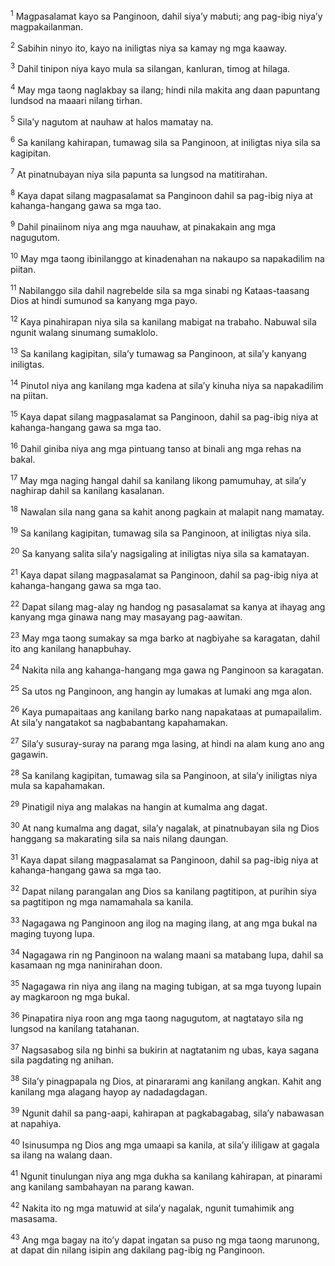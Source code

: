 <sup>1</sup>
Magpasalamat kayo sa Panginoon, dahil siyaʼy mabuti; ang pag-ibig niyaʼy magpakailanman. 

<sup>2</sup>
Sabihin ninyo ito, kayo na iniligtas niya sa kamay ng mga kaaway. 

<sup>3</sup>
Dahil tinipon niya kayo mula sa silangan, kanluran, timog at hilaga. 

<sup>4</sup>
May mga taong naglakbay sa ilang; hindi nila makita ang daan papuntang lundsod na maaari nilang tirhan. 

<sup>5</sup>
Silaʼy nagutom at nauhaw at halos mamatay na. 

<sup>6</sup>
Sa kanilang kahirapan, tumawag sila sa Panginoon, at iniligtas niya sila sa kagipitan. 

<sup>7</sup>
At pinatnubayan niya sila papunta sa lungsod na matitirahan. 

<sup>8</sup>
Kaya dapat silang magpasalamat sa Panginoon dahil sa pag-ibig niya at kahanga-hangang gawa sa mga tao. 

<sup>9</sup>
Dahil pinaiinom niya ang mga nauuhaw, at pinakakain ang mga nagugutom. 

<sup>10</sup>
May mga taong ibinilanggo at kinadenahan na nakaupo sa napakadilim na piitan. 

<sup>11</sup>
Nabilanggo sila dahil nagrebelde sila sa mga sinabi ng Kataas-taasang Dios at hindi sumunod sa kanyang mga payo. 

<sup>12</sup>
Kaya pinahirapan niya sila sa kanilang mabigat na trabaho. Nabuwal sila ngunit walang sinumang sumaklolo. 

<sup>13</sup>
Sa kanilang kagipitan, silaʼy tumawag sa Panginoon, at silaʼy kanyang iniligtas. 

<sup>14</sup>
Pinutol niya ang kanilang mga kadena at silaʼy kinuha niya sa napakadilim na piitan. 

<sup>15</sup>
Kaya dapat silang magpasalamat sa Panginoon, dahil sa pag-ibig niya at kahanga-hangang gawa sa mga tao. 

<sup>16</sup>
Dahil giniba niya ang mga pintuang tanso at binali ang mga rehas na bakal. 

<sup>17</sup>
May mga naging hangal dahil sa kanilang likong pamumuhay, at silaʼy naghirap dahil sa kanilang kasalanan. 

<sup>18</sup>
Nawalan sila nang gana sa kahit anong pagkain at malapit nang mamatay. 

<sup>19</sup>
Sa kanilang kagipitan, tumawag sila sa Panginoon, at iniligtas niya sila. 

<sup>20</sup>
Sa kanyang salita silaʼy nagsigaling at iniligtas niya sila sa kamatayan. 

<sup>21</sup>
Kaya dapat silang magpasalamat sa Panginoon, dahil sa pag-ibig niya at kahanga-hangang gawa sa mga tao. 

<sup>22</sup>
Dapat silang mag-alay ng handog ng pasasalamat sa kanya at ihayag ang kanyang mga ginawa nang may masayang pag-aawitan. 

<sup>23</sup>
May mga taong sumakay sa mga barko at nagbiyahe sa karagatan, dahil ito ang kanilang hanapbuhay. 

<sup>24</sup>
Nakita nila ang kahanga-hangang mga gawa ng Panginoon sa karagatan. 

<sup>25</sup>
Sa utos ng Panginoon, ang hangin ay lumakas at lumaki ang mga alon. 

<sup>26</sup>
Kaya pumapaitaas ang kanilang barko nang napakataas at pumapailalim. At silaʼy nangatakot sa nagbabantang kapahamakan. 

<sup>27</sup>
Silaʼy susuray-suray na parang mga lasing, at hindi na alam kung ano ang gagawin. 

<sup>28</sup>
Sa kanilang kagipitan, tumawag sila sa Panginoon, at silaʼy iniligtas niya mula sa kapahamakan. 

<sup>29</sup>
Pinatigil niya ang malakas na hangin at kumalma ang dagat. 

<sup>30</sup>
At nang kumalma ang dagat, silaʼy nagalak, at pinatnubayan sila ng Dios hanggang sa makarating sila sa nais nilang daungan. 

<sup>31</sup>
Kaya dapat silang magpasalamat sa Panginoon, dahil sa pag-ibig niya at kahanga-hangang gawa sa mga tao. 

<sup>32</sup>
Dapat nilang parangalan ang Dios sa kanilang pagtitipon, at purihin siya sa pagtitipon ng mga namamahala sa kanila. 

<sup>33</sup>
Nagagawa ng Panginoon ang ilog na maging ilang, at ang mga bukal na maging tuyong lupa. 

<sup>34</sup>
Nagagawa rin ng Panginoon na walang maani sa matabang lupa, dahil sa kasamaan ng mga naninirahan doon. 

<sup>35</sup>
Nagagawa rin niya ang ilang na maging tubigan, at sa mga tuyong lupain ay magkaroon ng mga bukal. 

<sup>36</sup>
Pinapatira niya roon ang mga taong nagugutom, at nagtatayo sila ng lungsod na kanilang tatahanan. 

<sup>37</sup>
Nagsasabog sila ng binhi sa bukirin at nagtatanim ng ubas, kaya sagana sila pagdating ng anihan. 

<sup>38</sup>
Silaʼy pinagpapala ng Dios, at pinararami ang kanilang angkan. Kahit ang kanilang mga alagang hayop ay nadadagdagan. 

<sup>39</sup>
Ngunit dahil sa pang-aapi, kahirapan at pagkabagabag, silaʼy nabawasan at napahiya. 

<sup>40</sup>
Isinusumpa ng Dios ang mga umaapi sa kanila, at silaʼy ililigaw at gagala sa ilang na walang daan. 

<sup>41</sup>
Ngunit tinulungan niya ang mga dukha sa kanilang kahirapan, at pinarami ang kanilang sambahayan na parang kawan. 

<sup>42</sup>
Nakita ito ng mga matuwid at silaʼy nagalak, ngunit tumahimik ang masasama. 

<sup>43</sup>
Ang mga bagay na itoʼy dapat ingatan sa puso ng mga taong marunong, at dapat din nilang isipin ang dakilang pag-ibig ng Panginoon.